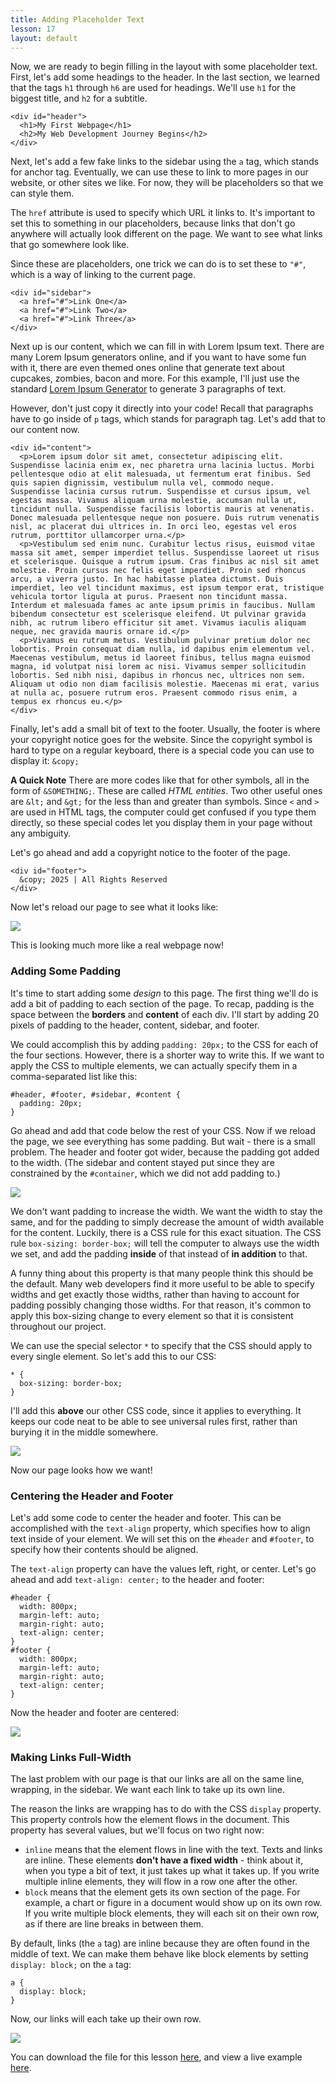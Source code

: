 ```yaml
---
title: Adding Placeholder Text
lesson: 17
layout: default
---
```


Now, we are ready to begin filling in the layout with some placeholder text. First, let's add some headings to the header. In the last section, we learned that the tags `h1` through `h6` are used for headings. We'll use `h1` for the biggest title, and `h2` for a subtitle. 

```
<div id="header">
  <h1>My First Webpage</h1>
  <h2>My Web Development Journey Begins</h2>
</div>
```

Next, let's add a few fake links to the sidebar using the `a` tag, which stands for anchor tag. Eventually, we can use these to link to more pages in our website, or other sites we like. For now, they will be placeholders so that we can style them. 

The `href` attribute is used to specify which URL it links to. It's important to set this to something in our placeholders, because links that don't go anywhere will actually look different on the page. We want to see what links that go somewhere look like. 

Since these are placeholders, one trick we can do is to set these to `"#"`, which is a way of linking to the current page. 

```
<div id="sidebar">
  <a href="#">Link One</a>
  <a href="#">Link Two</a>
  <a href="#">Link Three</a>
</div>
```

Next up is our content, which we can fill in with Lorem Ipsum text. There are many Lorem Ipsum generators online, and if you want to have some fun with it, there are even themed ones online that generate text about cupcakes, zombies, bacon and more. For this example, I'll just use the standard [Lorem Ipsum Generator](https://www.lipsum.com/) to generate 3 paragraphs of text.

However, don't just copy it directly into your code! Recall that paragraphs have to go inside of `p` tags, which stands for paragraph tag. Let's add that to our content now. 

```
<div id="content">
  <p>Lorem ipsum dolor sit amet, consectetur adipiscing elit. Suspendisse lacinia enim ex, nec pharetra urna lacinia luctus. Morbi pellentesque odio at elit malesuada, ut fermentum erat finibus. Sed quis sapien dignissim, vestibulum nulla vel, commodo neque. Suspendisse lacinia cursus rutrum. Suspendisse et cursus ipsum, vel egestas massa. Vivamus aliquam urna molestie, accumsan nulla ut, tincidunt nulla. Suspendisse facilisis lobortis mauris at venenatis. Donec malesuada pellentesque neque non posuere. Duis rutrum venenatis nisl, ac placerat dui ultrices in. In orci leo, egestas vel eros rutrum, porttitor ullamcorper urna.</p>
  <p>Vestibulum sed enim nunc. Curabitur lectus risus, euismod vitae massa sit amet, semper imperdiet tellus. Suspendisse laoreet ut risus et scelerisque. Quisque a rutrum ipsum. Cras finibus ac nisl sit amet molestie. Proin cursus nec felis eget imperdiet. Proin sed rhoncus arcu, a viverra justo. In hac habitasse platea dictumst. Duis imperdiet, leo vel tincidunt maximus, est ipsum tempor erat, tristique vehicula tortor ligula at purus. Praesent non tincidunt massa. Interdum et malesuada fames ac ante ipsum primis in faucibus. Nullam bibendum consectetur est scelerisque eleifend. Ut pulvinar gravida nibh, ac rutrum libero efficitur sit amet. Vivamus iaculis aliquam neque, nec gravida mauris ornare id.</p>
  <p>Vivamus eu rutrum metus. Vestibulum pulvinar pretium dolor nec lobortis. Proin consequat diam nulla, id dapibus enim elementum vel. Maecenas vestibulum, metus id laoreet finibus, tellus magna euismod magna, id volutpat nisi lorem ac nisi. Vivamus semper sollicitudin lobortis. Sed nibh nisi, dapibus in rhoncus nec, ultrices non sem. Aliquam ut odio non diam facilisis molestie. Maecenas mi erat, varius at nulla ac, posuere rutrum eros. Praesent commodo risus enim, a tempus ex rhoncus eu.</p>
</div>
```

Finally, let's add a small bit of text to the footer. Usually, the footer is where your copyright notice goes for the website. Since the copyright symbol is hard to type on a regular keyboard, there is a special code you can use to display it: `&copy;`

**A Quick Note** There are more codes like that for other symbols, all in the form of `&SOMETHING;`. These are called *HTML entities*. Two other useful ones are `&lt;` and `&gt;` for the less than and greater than symbols. Since `<` and `>` are used in HTML tags, the computer could get confused if you type them directly, so these special codes let you display them in your page without any ambiguity. 

Let's go ahead and add a copyright notice to the footer of the page. 

```
<div id="footer">
  &copy; 2025 | All Rights Reserved
</div>
```

Now let's reload our page to see what it looks like: 

<div class="screenshot">
    <img src="/assets/ch17_1.png" />
</div>

This is looking much more like a real webpage now!

### Adding Some Padding

It's time to start adding some *design* to this page. The first thing we'll do is add a bit of padding to each section of the page. To recap, padding is the space between the **borders** and **content** of each div. I'll start by adding 20 pixels of padding to the header, content, sidebar, and footer. 

We could accomplish this by adding `padding: 20px;` to the CSS for each of the four sections. However, there is a shorter way to write this. If we want to apply the CSS to multiple elements, we can actually specify them in a comma-separated list like this: 

```
#header, #footer, #sidebar, #content {
  padding: 20px; 
}
```

Go ahead and add that code below the rest of your CSS. Now if we reload the page, we see everything has some padding. But wait - there is a small problem. The header and footer got wider, because the padding got added to the width. (The sidebar and content stayed put since they are constrained by the `#container`, which we did not add padding to.)

<div class="screenshot">
    <img src="/assets/ch17_2.png" />
</div>

We don't want padding to increase the width. We want the width to stay the same, and for the padding to simply decrease the amount of width available for the content. Luckily, there is a CSS rule for this exact situation. The CSS rule `box-sizing: border-box;` will tell the computer to always use the width we set, and add the padding **inside** of that instead of **in addition** to that.


A funny thing about this property is that many people think this should be the default. Many web developers find it more useful to be able to specify widths and get exactly those widths, rather than having to account for padding possibly changing those widths. For that reason, it's common to apply this box-sizing change to every element so that it is consistent throughout our project.

We can use the special selector `*` to specify that the CSS should apply to every single element. So let's add this to our CSS: 

```
* {
  box-sizing: border-box; 
}
```

I'll add this **above** our other CSS code, since it applies to everything. It keeps our code neat to be able to see universal rules first, rather than burying it in the middle somewhere. 

<div class="screenshot">
    <img src="/assets/ch17_3.png" />
</div>

Now our page looks how we want!

### Centering the Header and Footer

Let's add some code to center the header and footer. This can be accomplished with the `text-align` property, which specifies how to align text inside of your element. We will set this on the `#header` and `#footer`, to specify how their contents should be aligned. 

The `text-align` property can have the values left, right, or center. Let's go ahead and add `text-align: center;` to the header and footer: 

```
#header {
  width: 800px;
  margin-left: auto;
  margin-right: auto; 
  text-align: center;
}
#footer {
  width: 800px;
  margin-left: auto;
  margin-right: auto; 
  text-align: center;
}
```

Now the header and footer are centered:

<div class="screenshot">
    <img src="/assets/ch17_4.png" />
</div>

### Making Links Full-Width

The last problem with our page is that our links are all on the same line, wrapping, in the sidebar. We want each link to take up its own line. 

The reason the links are wrapping has to do with the CSS `display` property. This property controls how the element flows in the document. This property has several values, but we'll focus on two right now: 

- `inline` means that the element flows in line with the text. Texts and links are inline. These elements **don't have a fixed width** - think about it, when you type a bit of text, it just takes up what it takes up. If you write multiple inline elements, they will flow in a row one after the other. 
- `block` means that the element gets its own section of the page. For example, a chart or figure in a document would show up on its own row. If you write multiple block elements, they will each sit on their own row, as if there are line breaks in between them. 

By default, links (the `a` tag) are inline because they are often found in the middle of text. We can make them behave like block elements by setting `display: block;` on the `a` tag: 

```
a {
  display: block; 
}
```

Now, our links will each take up their own row. 

<div class="screenshot">
    <img src="/assets/ch17_5.png" />
</div>

You can download the file for this lesson [here](), and view a live example [here](/project/index-2.html).
